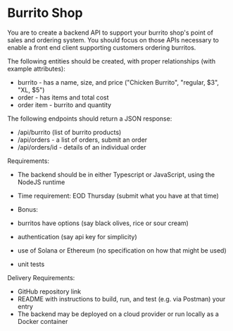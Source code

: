 # Burrito Shop

You are to create a backend API to support your burrito shop's point of sales and ordering
system. You should focus on those APIs necessary to enable a front end client supporting
customers ordering burritos.

The following entities should be created, with proper relationships (with example attributes):
- burrito - has a name, size, and price ("Chicken Burrito", "regular, $3", "XL, $5")
- order - has items and total cost
- order item - burrito and quantity

The following endpoints should return a JSON response:
- /api/burrito (list of burrito products)
- /api/orders - a list of orders, submit an order
- /api/orders/id - details of an individual order

Requirements:
- The backend should be in either Typescript or JavaScript, using the NodeJS runtime
- Time requirement: EOD Thursday (submit what you have at that time)

- Bonus:
- burritos have options (say black olives, rice or sour cream)
- authentication (say api key for simplicity)
- use of Solana or Ethereum (no specification on how that might be used)
- unit tests

Delivery Requirements:
- GitHub repository link
- README with instructions to build, run, and test (e.g. via Postman) your entry
- The backend may be deployed on a cloud provider or run locally as a Docker container
